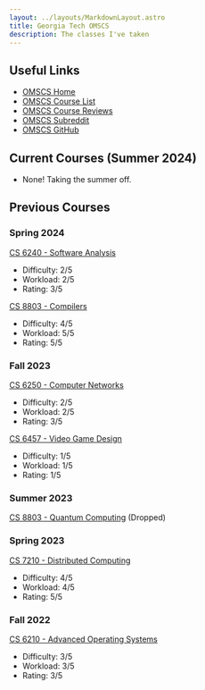```yaml
---
layout: ../layouts/MarkdownLayout.astro
title: Georgia Tech OMSCS
description: The classes I've taken
---
```


## Useful Links

- [OMSCS Home](https://omscs.gatech.edu/)
- [OMSCS Course List](https://omscs.gatech.edu/current-courses)
- [OMSCS Course Reviews](https://omscentral.com/)
- [OMSCS Subreddit](https://old.reddit.com/r/OMSCS/)
- [OMSCS GitHub](https://github.gatech.edu/omscs)

## Current Courses (Summer 2024)

- None! Taking the summer off.

## Previous Courses

### Spring 2024

[CS 6240 - Software Analysis](https://omscs.gatech.edu/cs-6340-software-analysis)

- Difficulty: 2/5
- Workload: 2/5
- Rating: 3/5

[CS 8803 - Compilers](https://omscs.gatech.edu/cs-8803-o08-compilers-theory-and-practice)

- Difficulty: 4/5
- Workload: 5/5
- Rating: 5/5

### Fall 2023

[CS 6250 - Computer Networks](https://omscs.gatech.edu/cs-6250-computer-networks)

- Difficulty: 2/5
- Workload: 2/5
- Rating: 3/5

[CS 6457 - Video Game Design](https://omscs.gatech.edu/cs-6457-video-game-design)

- Difficulty: 1/5
- Workload: 1/5
- Rating: 1/5

### Summer 2023

[CS 8803 - Quantum Computing](https://omscs.gatech.edu/cs-8803-o13-quantum-computing) (Dropped)

### Spring 2023

[CS 7210 - Distributed Computing](https://omscs.gatech.edu/cs-7210-distributed-computing)

- Difficulty: 4/5
- Workload: 4/5
- Rating: 5/5

### Fall 2022

[CS 6210 - Advanced Operating Systems](https://omscs.gatech.edu/cs-6210-advanced-operating-systems)

- Difficulty: 3/5
- Workload: 3/5
- Rating: 3/5
